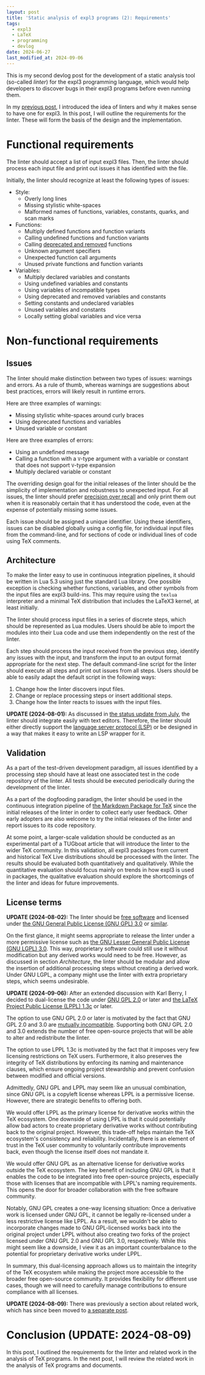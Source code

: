 ```yaml
---
layout: post
title: 'Static analysis of expl3 programs (2): Requirements'
tags:
  - expl3
  - LaTeX
  - programming
  - devlog
date: 2024-06-27
last_modified_at: 2024-09-06
---
```


This is my second devlog post for the development of a static analysis tool (so-called *linter*) for the expl3 programming language, which would help developers to discover bugs in their expl3 programs before even running them.

In my [previous post][4], I introduced the idea of linters and why it makes sense to have one for expl3. In this post, I will outline the requirements for the linter. These will form the basis of the design and the implementation.

# Functional requirements

The linter should accept a list of input expl3 files. Then, the linter should process each input file and print out issues it has identified with the file.

Initially, the linter should recognize at least the following types of issues:

- Style:
  - Overly long lines
  - Missing stylistic white-spaces
  - Malformed names of functions, variables, constants, quarks, and scan marks
- Functions:
  - Multiply defined functions and function variants
  - Calling undefined functions and function variants
  - Calling [deprecated and removed][2] functions
  - Unknown argument specifiers
  - Unexpected function call arguments
  - Unused private functions and function variants
- Variables:
  - Multiply declared variables and constants
  - Using undefined variables and constants
  - Using variables of incompatible types
  - Using deprecated and removed variables and constants
  - Setting constants and undeclared variables
  - Unused variables and constants
  - Locally setting global variables and vice versa

# Non-functional requirements

## Issues

The linter should make distinction between two types of issues: warnings and errors. As a rule of thumb, whereas warnings are suggestions about best practices, errors will likely result in runtime errors.

Here are three examples of warnings:

- Missing stylistic white-spaces around curly braces
- Using deprecated functions and variables
- Unused variable or constant

Here are three examples of errors:

- Using an undefined message
- Calling a function with a `V`-type argument with a variable or constant that does not support `V`-type expansion
- Multiply declared variable or constant

The overriding design goal for the initial releases of the linter should be the simplicity of implementation and robustness to unexpected input. For all issues, the linter should prefer [precision over recall][1] and only print them out when it is reasonably certain that it has understood the code, even at the expense of potentially missing some issues.

Each issue should be assigned a unique identifier. Using these identifiers, issues can be disabled globally using a config file, for individual input files from the command-line, and for sections of code or individual lines of code using TeX comments.

## Architecture

To make the linter easy to use in continuous integration pipelines, it should be written in Lua 5.3 using just the standard Lua library. One possible exception is checking whether functions, variables, and other symbols from the input files are expl3 build-ins. This may require using the `texlua` interpreter and a minimal TeX distribution that includes the LaTeX3 kernel, at least initially.

The linter should process input files in a series of discrete steps, which should be represented as Lua modules. Users should be able to import the modules into their Lua code and use them independently on the rest of the linter.

Each step should process the input received from the previous step, identify any issues with the input, and transform the input to an output format appropriate for the next step. The default command-line script for the linter should execute all steps and print out issues from all steps. Users should be able to easily adapt the default script in the following ways:

1. Change how the linter discovers input files.
2. Change or replace processing steps or insert additional steps.
3. Change how the linter reacts to issues with the input files.

**UPDATE (2024-08-01):** As discussed in [the status update from July][5], the linter should integrate easily with text editors. Therefore, the linter should either directly support the [language server protocol (LSP)][6] or be designed in a way that makes it easy to write an LSP wrapper for it.

## Validation

As a part of the test-driven development paradigm, all issues identified by a processing step should have at least one associated test in the code repository of the linter. All tests should be executed periodically during the development of the linter.

As a part of the dogfooding paradigm, the linter should be used in the continuous integration pipeline of [the Markdown Package for TeX][3] since the initial releases of the linter in order to collect early user feedback. Other early adopters are also welcome to try the initial releases of the linter and report issues to its code repository.

At some point, a larger-scale validation should be conducted as an experimental part of a TUGboat article that will introduce the linter to the wider TeX community. In this validation, all expl3 packages from current and historical TeX Live distributions should be processed with the linter. The results should be evaluated both quantitatively and qualitatively. While the quantitative evaluation should focus mainly on trends in how expl3 is used in packages, the qualitative evaluation should explore the shortcomings of the linter and ideas for future improvements.

## License terms

**UPDATE (2024-08-02):** The linter should be [free software][8] and licensed under [the GNU General Public License (GNU GPL) 3.0][9] or [similar][10].

On the first glance, it might seems appropriate to release the linter under a more permissive license such as [the GNU Lesser General Public License (GNU LGPL) 3.0][7]. This way, proprietary software could still use it without modification but any derived works would need to be free. However, as discussed in section *Architecture*, the linter should be modular and allow the insertion of additional processing steps without creating a derived work. Under GNU LGPL, a company might use the linter with extra proprietary steps, which seems undesirable.

**UPDATE (2024-09-06):** After an extended discussion with Karl Berry, I decided to dual-license the code under [GNU GPL 2.0][12] or later and [the LaTeX Project Public License (LPPL) 1.3c][13] or later.

The option to use GNU GPL 2.0 or later is motivated by the fact that GNU GPL 2.0 and 3.0 are [mutually incompatible][14]. Supporting both GNU GPL 2.0 and 3.0 extends the number of free open-source projects that will be able to alter and redistribute the linter.

The option to use LPPL 1.3c is motivated by the fact that it imposes very few licensing restrictions on TeX users. Furthermore, it also preserves the integrity of TeX distributions by enforcing its naming and maintenance clauses, which ensure ongoing project stewardship and prevent confusion between modified and official versions.

Admittedly, GNU GPL and LPPL may seem like an unusual combination, since GNU GPL is a copyleft license whereas LPPL is a permissive license. However, there are strategic benefits to offering both.

We would offer LPPL as the primary license for derivative works within the TeX ecosystem. One downside of using LPPL is that it could potentially allow bad actors to create proprietary derivative works without contributing back to the original project. However, this trade-off helps maintain the TeX ecosystem's consistency and reliability. Incidentally, there is an element of trust in the TeX user community to voluntarily contribute improvements back, even though the license itself does not mandate it.

We would offer GNU GPL as an alternative license for derivative works outside the TeX ecosystem. The key benefit of including GNU GPL is that it enables the code to be integrated into free open-source projects, especially those with licenses that are incompatible with LPPL's naming requirements. This opens the door for broader collaboration with the free software community.

Notably, GNU GPL creates a one-way licensing situation: Once a derivative work is licensed under GNU GPL, it cannot be legally re-licensed under a less restrictive license like LPPL. As a result, we wouldn't be able to incorporate changes made to GNU GPL-licensed works back into the original project under LPPL without also creating two forks of the project licensed under GNU GPL 2.0 and GNU GPL 3.0, respectively. While this might seem like a downside, I view it as an important counterbalance to the potential for proprietary derivative works under LPPL.

In summary, this dual-licensing approach allows us to maintain the integrity of the TeX ecosystem while making the project more accessible to the broader free open-source community. It provides flexibility for different use cases, though we will need to carefully manage contributions to ensure compliance with all licenses.

**UPDATE (2024-08-09):** There was previously a section about related work, which has since been moved to [a separate post][11].

# Conclusion (UPDATE: 2024-08-09)

In this post, I outlined the requirements for the linter and related work in the analysis of TeX programs. In the next post, I will review the related work in the analysis of TeX programs and documents.

 [1]: https://developers.google.com/machine-learning/crash-course/classification/precision-and-recall
 [2]: https://github.com/latex3/latex3/blob/main/l3kernel/doc/l3obsolete.txt
 [3]: https://github.com/witiko/markdown
 [4]: /Expl3-Linter-1
 [5]: /Expl3-Linter-2.5
 [6]: https://microsoft.github.io/language-server-protocol/
 [7]: https://www.gnu.org/licenses/lgpl-3.0.en.html
 [8]: https://www.gnu.org/philosophy/free-sw.html
 [9]: https://www.gnu.org/licenses/gpl-3.0.html
 [10]: https://www.gnu.org/licenses/license-list.html#GPLCompatibleLicenses
 [11]: /Expl3-Linter-3
 [12]: https://www.gnu.org/licenses/old-licenses/gpl-2.0.html
 [13]: https://www.latex-project.org/lppl/lppl-1-3c/
 [14]: https://www.gnu.org/licenses/rms-why-gplv3.en.html
